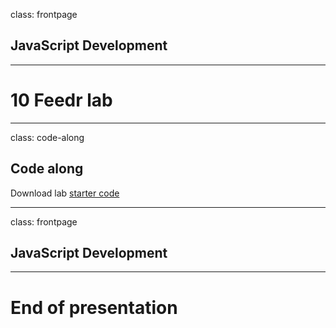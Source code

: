 class: frontpage

<div>
  <h2>JavaScript Development</h2>
  <hr/>
  <h1>10 Feedr lab</h1>
</div>

---

class: code-along

## Code along

Download lab [starter code](https://github.com/pataruco/jsd/raw/master/labs/feedr-1.5/feedr-1.5-starter-code.zip)

---

class: frontpage

<div>
  <h2>JavaScript Development</h2>
  <hr/>
  <h1>End of presentation</h1>
</div>
